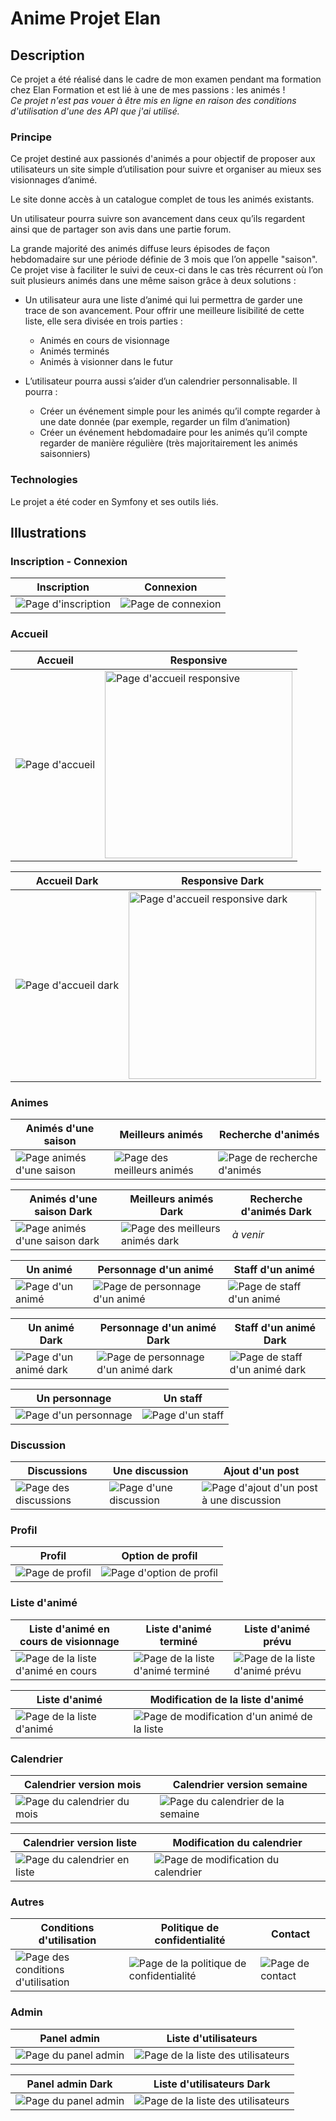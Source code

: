 # Anime Projet Elan
## Description
Ce projet a été réalisé dans le cadre de mon examen pendant ma formation chez Elan Formation et est lié à une de mes passions : les animés !  
*Ce projet n'est pas vouer à être mis en ligne en raison des conditions d'utilisation d'une des API que j'ai utilisé.*  

### Principe 
Ce projet destiné aux passionés d'animés a pour objectif de proposer aux utilisateurs un site simple d’utilisation pour suivre et organiser au mieux ses visionnages d’animé.  

Le site donne accès à un catalogue complet de tous les animés existants.  

Un utilisateur pourra suivre son avancement dans ceux qu’ils regardent ainsi que de partager son avis dans une partie forum.  

La grande majorité des animés diffuse leurs épisodes de façon hebdomadaire sur une période définie de 3 mois que l’on appelle "saison". Ce projet vise à faciliter le suivi de ceux-ci dans le cas très récurrent où l’on suit plusieurs animés dans une même saison grâce à deux solutions :  
  - Un utilisateur aura une liste d’animé qui lui permettra de garder une trace de son avancement. Pour offrir une meilleure lisibilité de cette liste, elle sera divisée en trois parties :
    - Animés en cours de visionnage
    - Animés terminés
    - Animés à visionner dans le futur
  
  - L’utilisateur pourra aussi s’aider d’un calendrier personnalisable. Il pourra :
    - Créer un événement simple pour les animés qu’il compte regarder à une date donnée (par exemple, regarder un film d’animation)
    - Créer un événement hebdomadaire pour les animés qu’il compte regarder de manière régulière (très majoritairement les animés saisonniers)

### Technologies
Le projet a été coder en Symfony et ses outils liés.

## Illustrations
### Inscription - Connexion
| Inscription | Connexion |
| - | - |
| ![Page d'inscription](https://github.com/David-SDA/animeProjetElan/blob/master/images/base/page_inscription.png) | ![Page de connexion](https://github.com/David-SDA/animeProjetElan/blob/master/images/base/page_connexion.png) |

### Accueil
| Accueil | Responsive |
| - | - |
| ![Page d'accueil](https://github.com/David-SDA/animeProjetElan/blob/master/images/base/page_accueil.png) | <img src="https://github.com/David-SDA/animeProjetElan/blob/master/images/base/page_accueil_responsive.png" alt="Page d'accueil responsive" height="auto" width="300"> |

| Accueil Dark | Responsive Dark |
| - | - |
| ![Page d'accueil dark](https://github.com/David-SDA/animeProjetElan/blob/master/images/base/page_accueil_dark.png) | <img src="https://github.com/David-SDA/animeProjetElan/blob/master/images/base/page_accueil_responsive_dark.png" alt="Page d'accueil responsive dark" height="auto" width="300"> |

### Animes
| Animés d'une saison | Meilleurs animés | Recherche d'animés |
| - | - | - |
| ![Page animés d'une saison](https://github.com/David-SDA/animeProjetElan/blob/master/images/anime/page_anime_saison.png) | ![Page des meilleurs animés](https://github.com/David-SDA/animeProjetElan/blob/master/images/anime/page_top_anime.png) | ![Page de recherche d'animés](https://github.com/David-SDA/animeProjetElan/blob/master/images/anime/page_recherche.png) |

| Animés d'une saison Dark | Meilleurs animés Dark | Recherche d'animés Dark |
| - | - | - |
| ![Page animés d'une saison dark](https://github.com/David-SDA/animeProjetElan/blob/master/images/anime/page_anime_saison_dark.png) | ![Page des meilleurs animés dark](https://github.com/David-SDA/animeProjetElan/blob/master/images/anime/page_top_anime_dark.png) | *à venir* |

| Un animé | Personnage d'un animé | Staff d'un animé |
| - | - | - |
| ![Page d'un animé](https://github.com/David-SDA/animeProjetElan/blob/master/images/anime/page_un_anime.png) | ![Page de personnage d'un animé](https://github.com/David-SDA/animeProjetElan/blob/master/images/anime/page_personnage_un_anime.png) | ![Page de staff d'un animé](https://github.com/David-SDA/animeProjetElan/blob/master/images/anime/page_staff_un_anime.png) |

| Un animé Dark | Personnage d'un animé Dark | Staff d'un animé Dark |
| - | - | - |
| ![Page d'un animé dark](https://github.com/David-SDA/animeProjetElan/blob/master/images/anime/page_un_anime_dark.png) | ![Page de personnage d'un animé dark](https://github.com/David-SDA/animeProjetElan/blob/master/images/anime/page_personnage_un_anime_dark.png) | ![Page de staff d'un animé dark](https://github.com/David-SDA/animeProjetElan/blob/master/images/anime/page_staff_un_anime_dark.png) |

| Un personnage | Un staff |
| - | - |
| ![Page d'un personnage](https://github.com/David-SDA/animeProjetElan/blob/master/images/anime/page_un_personnage.png) | ![Page d'un staff](https://github.com/David-SDA/animeProjetElan/blob/master/images/anime/page_un_staff.png) |

### Discussion
| Discussions | Une discussion | Ajout d'un post |
| - | - | - |
| ![Page des discussions](https://github.com/David-SDA/animeProjetElan/blob/master/images/discussion/page_discussions.png) | ![Page d'une discussion](https://github.com/David-SDA/animeProjetElan/blob/master/images/discussion/page_une_discussion.png) | ![Page d'ajout d'un post à une discussion](https://github.com/David-SDA/animeProjetElan/blob/master/images/discussion/page_ajout_post.png) |

### Profil
| Profil | Option de profil |
| - | - |
| ![Page de profil](https://github.com/David-SDA/animeProjetElan/blob/master/images/profil/page_profil.png) | ![Page d'option de profil](https://github.com/David-SDA/animeProjetElan/blob/master/images/profil/page_option_profil.png) |

### Liste d'animé
| Liste d'animé en cours de visionnage | Liste d'animé terminé | Liste d'animé prévu |
| - | - | - |
| ![Page de la liste d'animé en cours](https://github.com/David-SDA/animeProjetElan/blob/master/images/liste_anime/page_liste_anime_en_cours.png) | ![Page de la liste d'animé terminé](https://github.com/David-SDA/animeProjetElan/blob/master/images/liste_anime/page_liste_anime_termine.png) | ![Page de la liste d'animé prévu](https://github.com/David-SDA/animeProjetElan/blob/master/images/liste_anime/page_liste_anime_prevu.png) |

| Liste d'animé | Modification de la liste d'animé |
| - | - |
| ![Page de la liste d'animé](https://github.com/David-SDA/animeProjetElan/blob/master/images/liste_anime/page_liste_anime_tout.png) | ![Page de modification d'un animé de la liste](https://github.com/David-SDA/animeProjetElan/blob/master/images/liste_anime/page_modification_anime_liste.png) |

### Calendrier
| Calendrier version mois | Calendrier version semaine |
| - | - |
| ![Page du calendrier du mois](https://github.com/David-SDA/animeProjetElan/blob/master/images/calendrier/page_calendrier_mois.png) | ![Page du calendrier de la semaine](https://github.com/David-SDA/animeProjetElan/blob/master/images/calendrier/page_calendrier_semaine.png) |

| Calendrier version liste | Modification du calendrier |
| - | - |
| ![Page du calendrier en liste](https://github.com/David-SDA/animeProjetElan/blob/master/images/calendrier/page_calendrier_liste.png) | ![Page de modification du calendrier](https://github.com/David-SDA/animeProjetElan/blob/master/images/calendrier/page_modification_calendrier.png) |

### Autres
| Conditions d'utilisation | Politique de confidentialité | Contact |
| - | - | - |
| ![Page des conditions d'utilisation](https://github.com/David-SDA/animeProjetElan/blob/master/images/footer/page_conditions_utilisation.png) | ![Page de la politique de confidentialité](https://github.com/David-SDA/animeProjetElan/blob/master/images/footer/page_politique_confidentialit%C3%A9.png) | ![Page de contact](https://github.com/David-SDA/animeProjetElan/blob/master/images/footer/page_contact.png) |

### Admin
| Panel admin | Liste d'utilisateurs |
| - | - |
| ![Page du panel admin](https://github.com/David-SDA/animeProjetElan/blob/master/images/admin/page_admin.png) | ![Page de la liste des utilisateurs](https://github.com/David-SDA/animeProjetElan/blob/master/images/admin/page_liste_utilisateurs.png) |

| Panel admin Dark | Liste d'utilisateurs Dark |
| - | - |
| ![Page du panel admin](https://github.com/David-SDA/animeProjetElan/blob/master/images/admin/page_admin_dark.png) | ![Page de la liste des utilisateurs](https://github.com/David-SDA/animeProjetElan/blob/master/images/admin/page_liste_utilisateurs_dark.png) |
